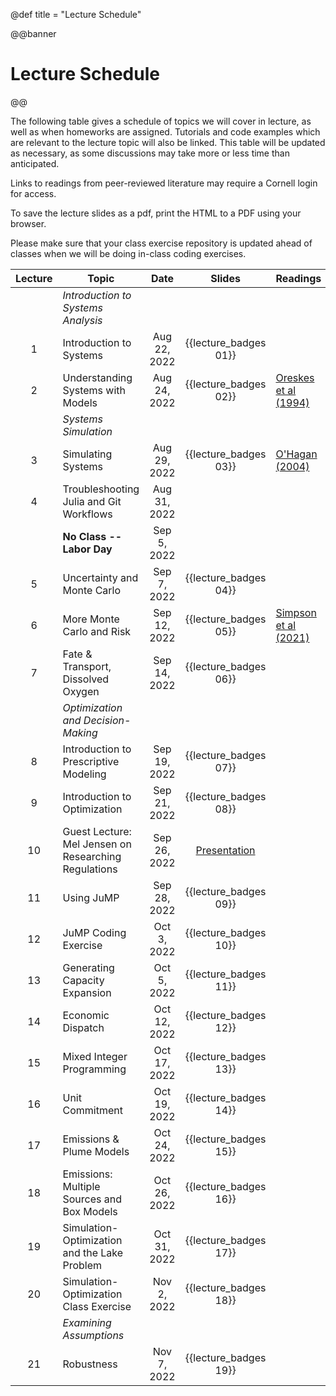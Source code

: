 @def title = "Lecture Schedule"

@@banner
# Lecture Schedule
@@

The following table gives a schedule of topics we will cover in lecture, as well as when homeworks are assigned. Tutorials and code examples which are relevant to the lecture topic will also be linked. This table will be updated as necessary, as some discussions may take more or less time than anticipated.

Links to readings from peer-reviewed literature may require a Cornell login for access.

To save the lecture slides as a pdf, print the HTML to a PDF using your browser.

Please make sure that your class exercise repository is updated ahead of classes when we will be doing in-class coding exercises.

| Lecture | Topic | Date | Slides | Readings | Resources |
|:-------:|-------|:----:|:-----:|----------|-----------|
|   | *Introduction to Systems Analysis* | 
| 1 | Introduction to Systems | Aug 22, 2022  | {{lecture_badges 01}} | | |
| 2 | Understanding Systems with Models | Aug 24, 2022 | {{lecture_badges 02}} | [Oreskes et al (1994)](https://login.proxy.library.cornell.edu/login?url=https://doi.org/10.1126/science.263.5147.641) | |
|   | *Systems Simulation* |
| 3 | Simulating Systems | Aug 29, 2022 | {{lecture_badges 03}} | [O'Hagan (2004)](https://doi.wiley.com/10.1111/j.1740-9713.2004.00050.x) | |
| 4 |  Troubleshooting Julia and Git Workflows | Aug 31, 2022 | | | |
|   | **No Class -- Labor Day** | Sep 5, 2022 | | | |
| 5 | Uncertainty and Monte Carlo | Sep 7, 2022 | {{lecture_badges 04}} | | [Exercise Repository](https://github.com/BEE4750/class-exercises) |
| 6 | More Monte Carlo and Risk | Sep 12, 2022 | {{lecture_badges 05}} | [Simpson et al (2021)](https://dx.doi.org/10.1016/j.oneear.2021.03.005) | |
| 7 | Fate & Transport, Dissolved Oxygen | Sep 14, 2022 | {{lecture_badges 06}} | | |
|   | *Optimization and Decision-Making* |
| 8 | Introduction to Prescriptive Modeling | Sep 19, 2022 | {{lecture_badges 07}} | | |
| 9 | Introduction to Optimization | Sep 21, 2022 | {{lecture_badges 08}} | | |
| 10 | Guest Lecture: Mel Jensen on Researching Regulations | Sep 26, 2022 | [Presentation](/assets/misc/regulation_research_presentation.pdf) | | |
| 11 | Using JuMP | Sep 28, 2022 | {{lecture_badges 09}} | | |
| 12 | JuMP Coding Exercise | Oct 3, 2022 | {{lecture_badges 10}} | | [Exercise Repository](https://github.com/BEE4750/class-exercises)
| 13 | Generating Capacity Expansion | Oct 5, 2022 | {{lecture_badges 11}} | | |
| 14 | Economic Dispatch | Oct 12, 2022 | {{lecture_badges 12}} | | |
| 15 | Mixed Integer Programming | Oct 17, 2022 | {{lecture_badges 13}} | | |
| 16 | Unit Commitment | Oct 19, 2022 | {{lecture_badges 14}} | | |
| 17 | Emissions & Plume Models | Oct 24, 2022 | {{lecture_badges 15}} | | |
| 18 | Emissions: Multiple Sources and Box Models | Oct 26, 2022 | {{lecture_badges 16}} | | |
| 19 | Simulation-Optimization and the Lake Problem | Oct 31, 2022 | {{lecture_badges 17}} | | |
| 20 | Simulation-Optimization Class Exercise | Nov 2, 2022 | {{lecture_badges 18}} | | [Exercise Repository](https://github.com/BEE4750/class-exercises) |
|   | *Examining Assumptions* |
| 21 | Robustness | Nov 7, 2022 | {{lecture_badges 19}} | | |

